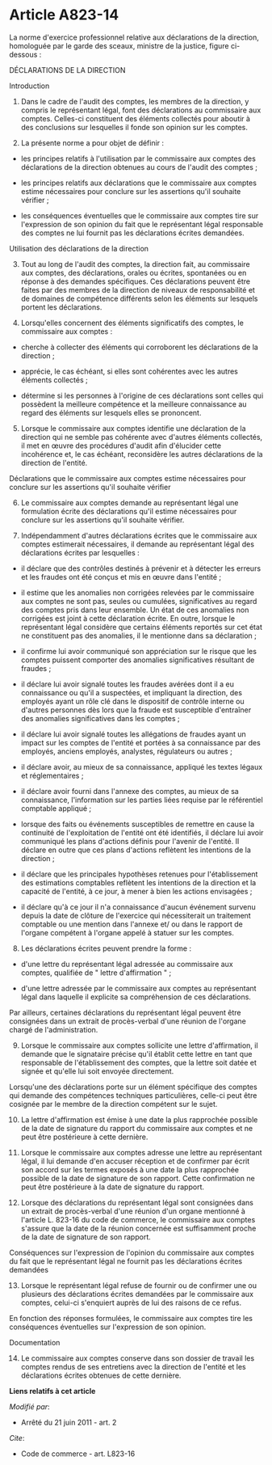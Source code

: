 # Article A823-14

La norme d'exercice professionnel relative aux déclarations de la direction, homologuée par le garde des sceaux, ministre de
la justice, figure ci-dessous : 

DÉCLARATIONS DE LA DIRECTION 

Introduction 

1. Dans le cadre de l'audit des comptes, les membres de la direction, y compris le représentant légal, font des déclarations
au commissaire aux comptes. Celles-ci constituent des éléments collectés pour aboutir à des conclusions sur lesquelles il
fonde son opinion sur les comptes. 

2. La présente norme a pour objet de définir :

- les principes relatifs à l'utilisation par le commissaire aux comptes des déclarations de la direction obtenues au cours de
l'audit des comptes ;

- les principes relatifs aux déclarations que le commissaire aux comptes estime nécessaires pour conclure sur les assertions
qu'il souhaite vérifier ;

- les conséquences éventuelles que le commissaire aux comptes tire sur l'expression de son opinion du fait que le
représentant légal responsable des comptes ne lui fournit pas les déclarations écrites demandées. 

Utilisation des déclarations de la direction 

3. Tout au long de l'audit des comptes, la direction fait, au commissaire aux comptes, des déclarations, orales ou écrites,
spontanées ou en réponse à des demandes spécifiques. Ces déclarations peuvent être faites par des membres de la direction de
niveaux de responsabilité et de domaines de compétence différents selon les éléments sur lesquels portent les déclarations. 

4. Lorsqu'elles concernent des éléments significatifs des comptes, le commissaire aux comptes :

- cherche à collecter des éléments qui corroborent les déclarations de la direction ;

- apprécie, le cas échéant, si elles sont cohérentes avec les autres éléments collectés ;

- détermine si les personnes à l'origine de ces déclarations sont celles qui possèdent la meilleure compétence et la
meilleure connaissance au regard des éléments sur lesquels elles se prononcent. 

5. Lorsque le commissaire aux comptes identifie une déclaration de la direction qui ne semble pas cohérente avec d'autres
éléments collectés, il met en œuvre des procédures d'audit afin d'élucider cette incohérence et, le cas échéant, reconsidère
les autres déclarations de la direction de l'entité. 

Déclarations que le commissaire aux comptes estime nécessaires pour conclure sur les assertions qu'il souhaite vérifier 

6. Le commissaire aux comptes demande au représentant légal une formulation écrite des déclarations qu'il estime nécessaires
pour conclure sur les assertions qu'il souhaite vérifier. 

7. Indépendamment d'autres déclarations écrites que le commissaire aux comptes estimerait nécessaires, il demande au
représentant légal des déclarations écrites par lesquelles :

- il déclare que des contrôles destinés à prévenir et à détecter les erreurs et les fraudes ont été conçus et mis en œuvre
dans l'entité ;

- il estime que les anomalies non corrigées relevées par le commissaire aux comptes ne sont pas, seules ou cumulées,
significatives au regard des comptes pris dans leur ensemble. Un état de ces anomalies non corrigées est joint à cette
déclaration écrite. En outre, lorsque le représentant légal considère que certains éléments reportés sur cet état ne
constituent pas des anomalies, il le mentionne dans sa déclaration ;

- il confirme lui avoir communiqué son appréciation sur le risque que les comptes puissent comporter des anomalies
significatives résultant de fraudes ;

- il déclare lui avoir signalé toutes les fraudes avérées dont il a eu connaissance ou qu'il a suspectées, et impliquant la
direction, des employés ayant un rôle clé dans le dispositif de contrôle interne ou d'autres personnes dès lors que la fraude
est susceptible d'entraîner des anomalies significatives dans les comptes ;

- il déclare lui avoir signalé toutes les allégations de fraudes ayant un impact sur les comptes de l'entité et portées à sa
connaissance par des employés, anciens employés, analystes, régulateurs ou autres ;

- il déclare avoir, au mieux de sa connaissance, appliqué les textes légaux et réglementaires ;

- il déclare avoir fourni dans l'annexe des comptes, au mieux de sa connaissance, l'information sur les parties liées requise
par le référentiel comptable appliqué ;

- lorsque des faits ou événements susceptibles de remettre en cause la continuité de l'exploitation de l'entité ont été
identifiés, il déclare lui avoir communiqué les plans d'actions définis pour l'avenir de l'entité. Il déclare en outre que
ces plans d'actions reflètent les intentions de la direction ;

- il déclare que les principales hypothèses retenues pour l'établissement des estimations comptables reflètent les intentions
de la direction et la capacité de l'entité, à ce jour, à mener à bien les actions envisagées ;

- il déclare qu'à ce jour il n'a connaissance d'aucun événement survenu depuis la date de clôture de l'exercice qui
nécessiterait un traitement comptable ou une mention dans l'annexe et/ ou dans le rapport de l'organe compétent à l'organe
appelé à statuer sur les comptes. 

8. Les déclarations écrites peuvent prendre la forme :

- d'une lettre du représentant légal adressée au commissaire aux comptes, qualifiée de " lettre d'affirmation " ;

- d'une lettre adressée par le commissaire aux comptes au représentant légal dans laquelle il explicite sa compréhension de
ces déclarations. 

Par ailleurs, certaines déclarations du représentant légal peuvent être consignées dans un extrait de procès-verbal d'une
réunion de l'organe chargé de l'administration. 

9. Lorsque le commissaire aux comptes sollicite une lettre d'affirmation, il demande que le signataire précise qu'il établit
cette lettre en tant que responsable de l'établissement des comptes, que la lettre soit datée et signée et qu'elle lui soit
envoyée directement. 

Lorsqu'une des déclarations porte sur un élément spécifique des comptes qui demande des compétences techniques particulières,
celle-ci peut être cosignée par le membre de la direction compétent sur le sujet. 

10. La lettre d'affirmation est émise à une date la plus rapprochée possible de la date de signature du rapport du
commissaire aux comptes et ne peut être postérieure à cette dernière. 

11. Lorsque le commissaire aux comptes adresse une lettre au représentant légal, il lui demande d'en accuser réception et de
confirmer par écrit son accord sur les termes exposés à une date la plus rapprochée possible de la date de signature de son
rapport. Cette confirmation ne peut être postérieure à la date de signature du rapport. 

12. Lorsque des déclarations du représentant légal sont consignées dans un extrait de procès-verbal d'une réunion d'un organe
mentionné à l'article L. 823-16 du code de commerce, le commissaire aux comptes s'assure que la date de la réunion concernée
est suffisamment proche de la date de signature de son rapport. 

Conséquences sur l'expression de l'opinion du commissaire aux comptes du fait que le représentant légal ne fournit pas les
déclarations écrites demandées 

13. Lorsque le représentant légal refuse de fournir ou de confirmer une ou plusieurs des déclarations écrites demandées par
le commissaire aux comptes, celui-ci s'enquiert auprès de lui des raisons de ce refus. 

En fonction des réponses formulées, le commissaire aux comptes tire les conséquences éventuelles sur l'expression de son
opinion. 

Documentation 

14. Le commissaire aux comptes conserve dans son dossier de travail les comptes rendus de ses entretiens avec la direction de
l'entité et les déclarations écrites obtenues de cette dernière.

**Liens relatifs à cet article**

_Modifié par_:

  - Arrêté du 21 juin 2011 - art. 2

_Cite_:

  - Code de commerce - art. L823-16
